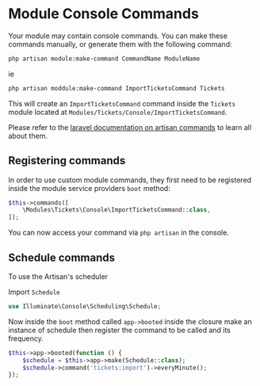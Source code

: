 # Module Console Commands

Your module may contain console commands. You can make these commands manually, or generate them with the following command:

```bash
php artisan module:make-command CommandName ModuleName
```

ie

```bash
php artisan moddule:make-command ImportTicketsCommand Tickets
```

This will create an `ImportTicketsCommand` command inside the `Tickets` module located at `Modules/Tickets/Console/ImportTicketsCommand`.

Please refer to the [laravel documentation on artisan commands](https://laravel.com/docs/9.x/artisan) to learn all about them.

## Registering commands

In order to use custom module commands, they first need to be registered inside the module service providers `boot` method:

```php
$this->commands([
    \Modules\Tickets\Console\ImportTicketsCommand::class,
]);
```

You can now access your command via `php artisan` in the console.

## Schedule commands

To use the Artisan's scheduler 

Import `Schedule`

```php
use Illuminate\Console\Scheduling\Schedule;
```

Now inside the `boot` method called `app->booted` inside the closure make an instance of schedule then register the command to be called and its frequency.

```php
$this->app->booted(function () {
    $schedule = $this->app->make(Schedule::class);
    $schedule->command('tickets:import')->everyMinute();
});
```
